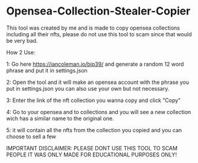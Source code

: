 # Opensea-Collection-Stealer-Copier
This tool was created by me and is made to copy opensea collections including all their nfts, please do not use this tool to scam since that would be very bad.


How 2 Use:

1: Go here https://iancoleman.io/bip39/ and generate a random 12 word phrase and put it in settings.json

2: Open the tool and it will make an opensea account with the phrase you put in settings.json you can also use your own but not necessary.

3: Enter the link of the nft collection you wanna copy and click "Copy"

4: Go to your opensea and to collections and you will see a new collection wich has a similar name to the original one.

5: it will contain all the nfts from the collection you copied and you can choose to sell a few

IMPORTANT DISCLAIMER: PLEASE DONT USE THIS TOOL TO SCAM PEOPLE IT WAS ONLY MADE FOR EDUCATIONAL PURPOSES ONLY!
